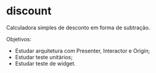 # discount

Calculadora simples de desconto em forma de subtração.

Objetivos: 

- Estudar arquitetura com Presenter, Interactor e Origin;
- Estudar teste unitários;
- Estudar teste de widget.
